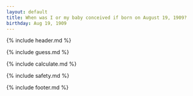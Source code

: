 ```yaml
---
layout: default
title: When was I or my baby conceived if born on August 19, 1909?
birthday: Aug 19, 1909
---
```


{% include header.md %}

{% include guess.md %}

{% include calculate.md %}

{% include safety.md %}

{% include footer.md %}



